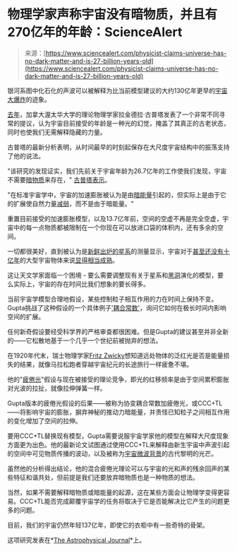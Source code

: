 <!--yml

category: 未分类

date: 2024-05-27 15:05:44

-->

# 物理学家声称宇宙没有暗物质，并且有270亿年的年龄：ScienceAlert

> 来源：[https://www.sciencealert.com/physicist-claims-universe-has-no-dark-matter-and-is-27-billion-years-old](https://www.sciencealert.com/physicist-claims-universe-has-no-dark-matter-and-is-27-billion-years-old)

银河系图中化石化的声波可以被解释为比当前模型建议的大约130亿年更早的[宇宙大爆炸](https://www.sciencealert.com/big-bang)的迹象。

[去年](https://www.sciencealert.com/the-entire-universe-could-be-twice-as-old-as-we-thought)，加拿大渥太华大学的理论物理学家拉金德拉·古普塔发表了一个非常不同寻常的提议，认为宇宙目前接受的年龄是一种光的幻觉，掩盖了其真正的古老状态，同时也使我们无需解释隐藏的力量。

古普塔的最新分析表明，从时间最早的时刻起保存在大尺度宇宙结构中的振荡支持了他的说法。

"该研究的发现证实，我们先前关于宇宙年龄为26.7亿年的工作使我们发现，宇宙不需要[暗物质](https://www.sciencealert.com/dark-matter)来存在，" [古普塔表示](https://www.uottawa.ca/about-us/media/news/new-research-suggests-our-universe-has-no-dark-matter)。

"在标准宇宙学中，宇宙的加速膨胀被认为是由[暗能量](https://www.sciencealert.com/dark-energy)引起的，但实际上是由于它的扩展使自然力量[减弱](https://www.sciencealert.com/four-forces)，而不是由于暗能量。"

重置目前接受的加速膨胀模型，以及13.7亿年前，空间的空虚不再是完全空虚，宇宙中的每一点物质都被限制在一个你现在可以放进口袋的体积内，还有多余的空间。

一切都很美好，直到被认为是[新鲜出炉的星系](https://www.sciencealert.com/jwst-has-found-a-young-galaxy-with-a-surprising-amount-of-metals)的测量显示，宇宙对于[甚至还没有十亿年](https://www.sciencealert.com/astronomers-detect-6-massive-galaxies-so-old-they-cant-be-explained-by-science)的大型宇宙物体来说[显得相当成熟](https://www.sciencealert.com/jwst-detects-earliest-galaxies-to-date-and-they-dont-look-the-way-we-expected)。

这让天文学家面临一个困境 - 要么需要调整现有关于星系和[黑洞](https://www.sciencealert.com/black-holes)演化的模型，要么实际上，宇宙的存在时间比我们想象的要长得多。

当前宇宙学模型合理地假设，某些控制粒子相互作用的力在时间上保持不变。Gupta挑战了这种假设的一个具体例子['耦合常数'](https://en.wikipedia.org/wiki/Coupling_constant)，询问它如何在极长时间内影响空间的扩展。

任何新奇假设要经受科学界的严格审查都很困难。但是Gupta的建议甚至并非全新的——它松散地基于一个几乎一个世纪前被抛弃的想法。

在1920年代末，瑞士物理学家[Fritz Zwicky](ttps://en.wikipedia.org/wiki/Coupling_constant)想知道远处物体的泛红光是否是能量损失的结果，就像马拉松跑者穿越宇宙纪元的长途旅行一样疲惫不堪。

他的"[疲倦光](https://astronomy.swin.edu.au/cosmos/t/Tired+Light)"假设与现在被接受的理论竞争，即光的红移频率是由于空间累积膨胀对光波的拉扯，就像拉伸弹簧一样。

Gupta版本的疲倦光假设的后果——被称为协变耦合常数加疲倦光，或CCC+TL——将影响宇宙的膨胀，摒弃神秘的推动力暗能量，并责怪已知粒子之间相互作用的变化增加了空间的拉伸。

要用CCC+TL替换现有模型，Gupta需要说服宇宙学家他的模型在解释大尺度现象方面更为出色。他的最新论文试图通过使用CCC+TL来解释由新生宇宙中声波引起的空间中可见物质传播的波动，以及被称为[宇宙微波背景](https://www.sciencealert.com/cosmic-microwave-background)的古代黎明的光芒。

虽然他的分析得出结论，他的混合疲倦光理论可以与宇宙的光和声的残余回声的某些特征和谐共处，但前提是我们还要放弃暗物质也是一种物质的想法。

当然，如果不需要解释暗物质或暗能量的起源，这在某些方面会让物理学变得更容易。CCC+TL能否完成颠覆宇宙学的任务将取决于它是否能解决比它产生的问题更多的问题。

目前，我们的宇宙仍然年轻137亿年，即使它的衣柜中有一些奇特的骨架。

这项研究发表在*[The Astrophysical Journal](https://dx.doi.org/10.3847/1538-4357/ad1bc6)*上。
